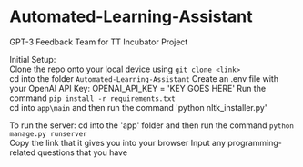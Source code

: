 # Automated-Learning-Assistant
GPT-3 Feedback Team for TT Incubator Project

Initial Setup:  
Clone the repo onto your local device using `git clone <link>`  
cd into the folder `Automated-Learning-Assistant` 
Create an .env file with your OpenAI API Key: OPENAI_API_KEY = 'KEY GOES HERE'
Run the command `pip install -r requirements.txt`  
cd into `app\main`  and then run the command 'python nltk_installer.py' 

To run the server: 
cd into the 'app' folder and then run the command `python manage.py runserver`  
Copy the link that it gives you into your browser
Input any programming-related questions that you have
